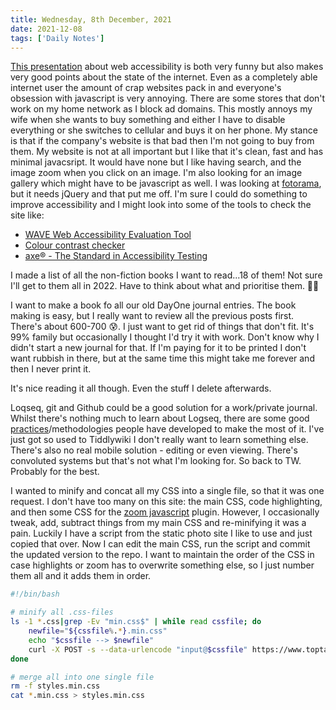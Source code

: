 ```yaml
---
title: Wednesday, 8th December, 2021
date: 2021-12-08
tags: ['Daily Notes']
---
```


[This presentation](https://speakerdeck.com/whitep4nth3r/how-to-prevent-the-collapse-of-society-by-building-an-accessible-web) about web accessibility is both very funny but also makes very good points about the state of the internet. Even as a completely able internet user the amount of crap websites pack in and everyone's obsession with javascript is very annoying. There are some stores that don't work on my home network as I block ad domains. This mostly annoys my wife when she wants to buy something and either I have to disable everything or she switches to cellular and buys it on her phone. My stance is that if the company's website is that bad then I'm not going to buy from them. My website is not at all important but I like that it's clean, fast and has minimal javacsript. It would have none but I like having search, and the image zoom when you click on an image. I'm also looking for an image gallery which might have to be javascript as well. I was looking at [fotorama](https://fotorama.io/), but it needs jQuery and that put me off. I'm sure I could do something to improve accessibility and I might look into some of the tools to check the site like:

* [WAVE Web Accessibility Evaluation Tool](https://wave.webaim.org/)
* [Colour contrast checker](https://colourcontrast.cc/)
* [axe® - The Standard in Accessibility Testing](https://www.deque.com/axe/)

I made a list of all the non-fiction books I want to read...18 of them! Not sure I'll get to them all in 2022. Have to think about what and prioritise them. 🤔🧠

I want to make a book fo all our old DayOne journal entries. The book making is easy, but I really want to review all the previous posts first. There's about 600-700 😰. I just want to get rid of things that don't fit. It's 99% family but occasionally I thought I'd try it with work. Don't know why I didn't start a new journal for that. If I'm paying for it to be printed I don't want rubbish in there, but at the same time this might take me forever and then I never print it.

It's nice reading it all though. Even the stuff I delete afterwards.

Loqseq, git and Github could be a good solution for a work/private journal. Whilst there's nothing much to learn about Logseq, there are some good [practices](https://discuss.logseq.com/t/three-choices-new-users-need-to-make/3411)/methodologies people have developed to make the most of it. I've just got so used to Tiddlywiki I don't really want to learn something else. There's also no real mobile solution - editing or even viewing. There's convoluted systems but that's not what I'm looking for. So back to TW. Probably for the best.

I wanted to minify and concat all my CSS into a single file, so that it was one request. I don't have too many on this site: the main CSS, code highlighting, and then some CSS for the [zoom javascript](https://github.com/nishanths/zoom.js) plugin. However, I occasionally tweak, add, subtract things from my main CSS and re-minifying it was a pain. Luckily I have a script from the static photo site I like to use and just copied that over. Now I can edit the main CSS, run the script and commit the updated version to the repo. I want to maintain the order of the CSS in case highlights or zoom has to overwrite something else, so I just number them all and it adds them in order.

```bash
#!/bin/bash

# minify all .css-files
ls -1 *.css|grep -Ev "min.css$" | while read cssfile; do
	newfile="${cssfile%.*}.min.css"
	echo "$cssfile --> $newfile"
	curl -X POST -s --data-urlencode "input@$cssfile" https://www.toptal.com/developers/cssminifier/raw > $newfile
done

# merge all into one single file
rm -f styles.min.css
cat *.min.css > styles.min.css
```
